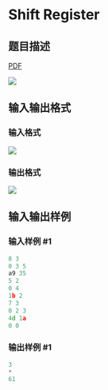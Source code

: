 # Shift Register

## 题目描述

[problemUrl]: https://uva.onlinejudge.org/index.php?option=com_onlinejudge&Itemid=8&category=78&page=show_problem&problem=2729

[PDF](https://uva.onlinejudge.org/external/116/p11682.pdf)

![](https://cdn.luogu.com.cn/upload/vjudge_pic/UVA11682/4402df5f42469b823aa202474917477055a026c7.png)

## 输入输出格式

### 输入格式

![](https://cdn.luogu.com.cn/upload/vjudge_pic/UVA11682/2152e6618c28f4ce17cc19464395be9a909de48d.png)

### 输出格式

![](https://cdn.luogu.com.cn/upload/vjudge_pic/UVA11682/c80d8c5e3d024c816d54985465499e333d1da2a1.png)

## 输入输出样例

### 输入样例 #1

```cpp
8 3
0 3 5
a9 35
5 2
0 4
1b 2
7 3
0 2 3
4d 1a
0 0
```


### 输出样例 #1

```cpp
3
*
61
```


